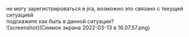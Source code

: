 не могу зарегистрироваться в jira, возможно это связано с текущей ситуацией \
подскажите как быть в данной ситуации? \
![screenshot](Снимок экрана 2022-03-13 в 16.07.57.png)
